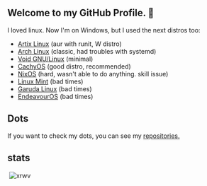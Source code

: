 ## Welcome to my GitHub Profile. 👋

<!--
- 🌱 I’m currently learning ...
- 👯 I’m looking to collaborate on ...
- 🤔 I’m looking for help with ...
- 💬 Ask me about ricing.
- 📫 How to reach me: 
- 😄 Pronouns: 
-->

I loved linux. Now I'm on Windows, but I used the next distros too:

- [Artix Linux](artixlinux.org) (aur with runit, W distro)
- [Arch Linux](archlinux.org) (classic, had troubles with systemd)
- [Void GNU/Linux](voidlinux.org) (minimal)
- [CachyOS](cachyos.org) (good distro, recommended)
- [NixOS](nixos.org) (hard, wasn't able to do anything. skill issue)
- [Linux Mint](linuxmint.com) (bad times)
- [Garuda Linux](garudalinux.org) (bad times)
- [EndeavourOS](endeavouros.com) (bad times)

## Dots
If you want to check my dots, you can see my [repositories.](https://github.com/xrwv?tab=repositories)

## stats

<p>&nbsp;<img align="center" src="https://github-readme-stats.vercel.app/api?username=xrwv&show_icons=true&locale=en" alt="xrwv" /></p>
